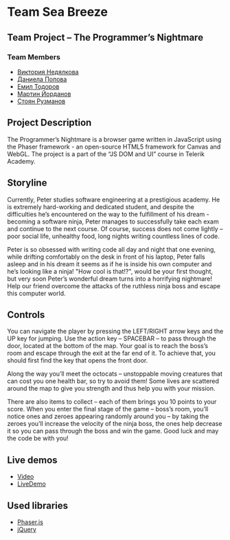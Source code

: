 # Team Sea Breeze

## Team Project – The Programmer’s Nightmare
### Team Members

* [Виктория Недялкова](https://github.com/Viki94)
* [Даниела Попова](https://github.com/DanielaPopova)
* [Емил Тодоров](https://github.com/emakkaa)
* [Мартин Йорданов](https://github.com/mkjordanov)
* [Стоян Рузманов](https://github.com/RuzmanovDev/)

## Project Description

The Programmer’s Nightmare is a browser game written in JavaScript using the
Phaser framework - an open-source HTML5 framework for Canvas and WebGL. The
project is a part of the “JS DOM and UI” course in Telerik Academy.


## Storyline

Currently, Peter studies software engineering at a prestigious academy. He is
extremely hard-working and dedicated student, and despite the difficulties he’s
encountered on the way to the fulfillment of his dream - becoming a software ninja,
Peter manages to successfully take each exam and continue to the next course. Of
course, success does not come lightly – poor social life, unhealthy food, long nights
writing countless lines of code. 


Peter is so obsessed with writing code all day and
night that one evening, while drifting comfortably on the desk in front of his laptop,
Peter falls asleep and in his dream it seems as if he is inside his own computer and
he’s looking like a ninja! "How cool is that!?", would be your first thought, but very
soon Peter’s wonderful dream turns into a horrifying nightmare! Help our friend
overcome the attacks of the ruthless ninja boss and escape this computer world.


## Controls

You can navigate the player by pressing the LEFT/RIGHT arrow keys and the UP key
for jumping. Use the action key – SPACEBAR – to pass through the door, located at
the bottom of the map. Your goal is to reach the boss’s room and escape through
the exit at the far end of it. To achieve that, you should first find the key that opens
the front door.

Along the way you’ll meet the octocats – unstoppable moving
creatures that can cost you one health bar, so try to avoid them! Some lives are
scattered around the map to give you strength and thus help you with your mission.

There are also items to collect – each of them brings you 10 points to your score.
When you enter the final stage of the game – boss’s room, you’ll notice ones and 
zeroes appearing randomly around you – by taking the zeroes you’ll increase the
velocity of the ninja boss, the ones help decrease it so you can pass through the
boss and win the game. Good luck and may the code be with you!

## Live demos

* [Video](https://www.youtube.com/watch?v=uLz1NKW2CkE)
* [LiveDemo](https://rawgit.com/DanielaPopova/TelerikAcademy_Homeworks/master/JS%20DOM%20UI/ProgrammerDream/index.html)

## Used libraries

* [Phaser.js](https://github.com/photonstorm/phaser)
* [jQuery](https://github.com/jquery/jquery)